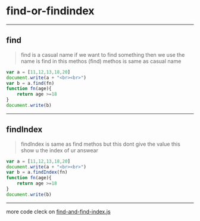 # find-or-findindex
---
## find
>find is a casual name if we want to find something then we use the name is find in this methos (find) methos is same as casual name 
```javascript
var a = [11,12,13,18,20]
document.write(a + "<br><br>")
var b = a.find(fn)
function fn(age){
    return age >=18
}
document.write(b)
```
---
## findIndex
> findIndex is same as find methos but this dont give the value this show u the index of ur answear
```javascript
var a = [11,12,13,18,20]
document.write(a + "<br><br>")
var b = a.findIndex(fn)
function fn(age){
    return age >=18
}
document.write(b)
```
---
more code cleck on [find-and-find-index.js](../js/find-and-findIndex.js)